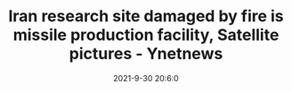 ---
"title": "Iran research site damaged by fire is missile production facility, Satellite pictures - Ynetnews"
"date": "2021-9-30 20:6:0"
"feed_name": "GOOGLENEWSINDUSTRIAL"
"feed_website": "https://news.google.com/search?q=industrial%2Bincident&hl=en-US&gl=US&ceid=US:en"
"feed_rss": "https://news.google.com/rss/search?q=industrial%2Bincident&hl=en-US&gl=US&ceid=US:en"
"link": "https://www.ynetnews.com/article/r1z3ncq4k"
"source": "{'href': 'https://www.ynetnews.com', 'title': 'Ynetnews'}"
"file": "_posts/2021-1-1-6db5a698cae1564c2f14b2d22276a92c4cfc4f6e.md"
"accident": "0"
"drilling": "0"
"dead": "0"
"injured": "0"
"arrested": "0"
"where": "unknown site"
"causes": "unknown"
"place": "unknown place"
---